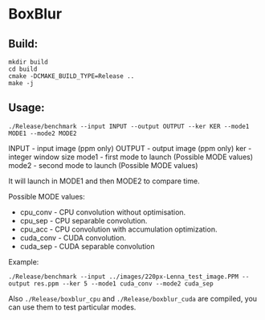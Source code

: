 # BoxBlur

## Build:
```
mkdir build
cd build
cmake -DCMAKE_BUILD_TYPE=Release .. 
make -j
```

## Usage:

```
./Release/benchmark --input INPUT --output OUTPUT --ker KER --mode1 MODE1 --mode2 MODE2
```
INPUT - input image (ppm only)
OUTPUT - output image (ppm only)
ker - integer window size
mode1 - first mode to launch (Possible MODE values)
mode2 - second mode to launch (Possible MODE values)

It will launch in MODE1 and then MODE2 to compare time.

Possible MODE values:
* cpu_conv - CPU convolution without optimisation.
* cpu_sep - CPU separable convolution.
* cpu_acc - CPU convolution with accumulation optimization.
* cuda_conv - CUDA convolution.
* cuda_sep - CUDA separable convolution

Example:

```
./Release/benchmark --input ../images/220px-Lenna_test_image.PPM --output res.ppm --ker 5 --mode1 cuda_conv --mode2 cuda_sep
```

Also `./Release/boxblur_cpu` and `./Release/boxblur_cuda` are compiled, you can use them to test particular modes.
